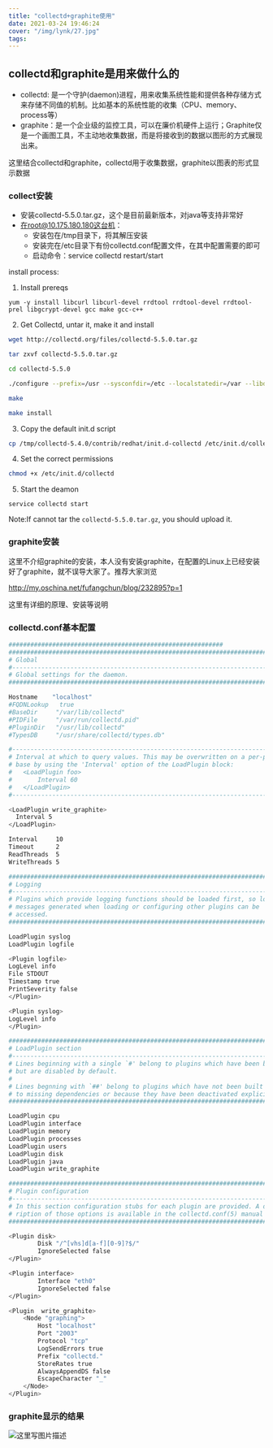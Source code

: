 ```yaml
---
title: "collectd+graphite使用"
date: 2021-03-24 19:46:24
cover: "/img/lynk/27.jpg"
tags:
---
```


## collectd和graphite是用来做什么的

- collectd: 是一个守护(daemon)进程，用来收集系统性能和提供各种存储方式来存储不同值的机制。比如基本的系统性能的收集（CPU、memory、process等）
- graphite：是一个企业级的监控工具，可以在廉价机硬件上运行；Graphite仅是一个画图工具，不主动地收集数据，而是将接收到的数据以图形的方式展现出来。

 这里结合collectd和graphite，collectd用于收集数据，graphite以图表的形式显示数据 

### collect安装

- 安装collectd-5.5.0.tar.gz，这个是目前最新版本，对java等支持非常好
- 在root@10.175.180.180这台机：
  - 安装包在/tmp目录下，将其解压安装
  - 安装完在/etc目录下有份collectd.conf配置文件，在其中配置需要的即可
  - 启动命令：service collectd restart/start

 install process: 

1. Install prereqs

```
yum -y install libcurl libcurl-devel rrdtool rrdtool-devel rrdtool-prel libgcrypt-devel gcc make gcc-c++
```

2.  Get Collectd, untar it, make it and install 

```bash
wget http://collectd.org/files/collectd-5.5.0.tar.gz

tar zxvf collectd-5.5.0.tar.gz

cd collectd-5.5.0

./configure --prefix=/usr --sysconfdir=/etc --localstatedir=/var --libdir=/usr/lib --mandir=/usr/share/man --enable-all-plugins

make

make install
```

   

3. Copy the default init.d script 

```bash
cp /tmp/collectd-5.4.0/contrib/redhat/init.d-collectd /etc/init.d/collectd
```

   

4.  Set the correct permissions 

```bash
chmod +x /etc/init.d/collectd
```

   

5. Start the deamon

```
service collectd start
```

 Note:If cannot tar the `collectd-5.5.0.tar.gz`, you should upload it. 

### graphite安装

这里不介绍graphite的安装，本人没有安装graphite，在配置的Linux上已经安装好了graphite，就不误导大家了。推荐大家浏览

 http://my.oschina.net/fufangchun/blog/232895?p=1 

 这里有详细的原理、安装等说明 

### collectd.conf基本配置

```bash
###########################################################
##############################################################################
# Global                                                                     #
#----------------------------------------------------------------------------#
# Global settings for the daemon.                                            #
##############################################################################

Hostname    "localhost"
#FQDNLookup   true
#BaseDir     "/var/lib/collectd"
#PIDFile     "/var/run/collectd.pid"
#PluginDir   "/usr/lib/collectd"
#TypesDB     "/usr/share/collectd/types.db"
```

```bash
#----------------------------------------------------------------------------#
# Interval at which to query values. This may be overwritten on a per-plugin #
# base by using the 'Interval' option of the LoadPlugin block:               #
#   <LoadPlugin foo>                                                         #
#       Interval 60                                                          #
#   </LoadPlugin>                                                            #
#----------------------------------------------------------------------------#

<LoadPlugin write_graphite>
  Interval 5
</LoadPlugin>

Interval     10
Timeout      2
ReadThreads  5
WriteThreads 5
```

```bash
##############################################################################
# Logging                                                                    #
#----------------------------------------------------------------------------#
# Plugins which provide logging functions should be loaded first, so log     #
# messages generated when loading or configuring other plugins can be        #
# accessed.                                                                  #
##############################################################################

LoadPlugin syslog
LoadPlugin logfile

<Plugin logfile>
LogLevel info
File STDOUT
Timestamp true
PrintSeverity false
</Plugin>

<Plugin syslog>
LogLevel info
</Plugin>
```

```bash
##############################################################################
# LoadPlugin section                                                         #
#----------------------------------------------------------------------------#
# Lines beginning with a single `#' belong to plugins which have been built  #
# but are disabled by default.                                               #
#                                                                            #
# Lines begnning with `##' belong to plugins which have not been built due   #
# to missing dependencies or because they have been deactivated explicitly.  #
##############################################################################

LoadPlugin cpu
LoadPlugin interface
LoadPlugin memory
LoadPlugin processes
LoadPlugin users
LoadPlugin disk
LoadPlugin java
LoadPlugin write_graphite
```



```bash
##############################################################################
# Plugin configuration                                                       #
#----------------------------------------------------------------------------#
# In this section configuration stubs for each plugin are provided. A desc-  #
# ription of those options is available in the collectd.conf(5) manual page. #
##############################################################################

<Plugin disk>
        Disk "/^[vhs]d[a-f][0-9]?$/"
        IgnoreSelected false
</Plugin>

<Plugin interface>
        Interface "eth0"
        IgnoreSelected false
</Plugin>

<Plugin  write_graphite>
    <Node "graphing">
        Host "localhost"
        Port "2003"
        Protocol "tcp"
        LogSendErrors true
        Prefix "collectd."
        StoreRates true
        AlwaysAppendDS false
        EscapeCharacter "_"
    </Node>
</Plugin>
```

### graphite显示的结果

 ![这里写图片描述](20160113172857144) 